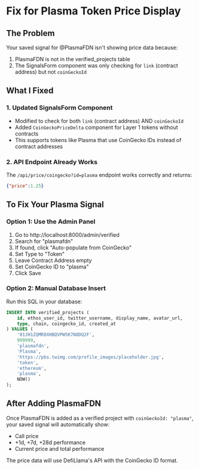 # Fix for Plasma Token Price Display

## The Problem
Your saved signal for @PlasmaFDN isn't showing price data because:
1. PlasmaFDN is not in the verified_projects table
2. The SignalsForm component was only checking for `link` (contract address) but not `coinGeckoId`

## What I Fixed

### 1. Updated SignalsForm Component
- Modified to check for both `link` (contract address) AND `coinGeckoId`
- Added `CoinGeckoPriceDelta` component for Layer 1 tokens without contracts
- This supports tokens like Plasma that use CoinGecko IDs instead of contract addresses

### 2. API Endpoint Already Works
The `/api/price/coingecko?id=plasma` endpoint works correctly and returns:
```json
{"price":1.25}
```

## To Fix Your Plasma Signal

### Option 1: Use the Admin Panel
1. Go to http://localhost:8000/admin/verified
2. Search for "plasmafdn"
3. If found, click "Auto-populate from CoinGecko" 
4. Set Type to "Token"
5. Leave Contract Address empty
6. Set CoinGecko ID to "plasma"
7. Click Save

### Option 2: Manual Database Insert
Run this SQL in your database:
```sql
INSERT INTO verified_projects (
    id, ethos_user_id, twitter_username, display_name, avatar_url, 
    type, chain, coingecko_id, created_at
) VALUES (
    '01JH1ZQMR8XHBQVPW5K7N8DQ2F',
    999999,
    'plasmafdn',
    'Plasma',
    'https://pbs.twimg.com/profile_images/placeholder.jpg',
    'token',
    'ethereum',
    'plasma',
    NOW()
);
```

## After Adding PlasmaFDN
Once PlasmaFDN is added as a verified project with `coinGeckoId: "plasma"`, your saved signal will automatically show:
- Call price
- +1d, +7d, +28d performance 
- Current price and total performance

The price data will use DefiLlama's API with the CoinGecko ID format.


